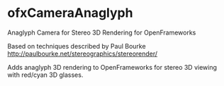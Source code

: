 ofxCameraAnaglyph
=================

Anaglyph Camera for Stereo 3D Rendering for OpenFrameworks

Based on techniques described by Paul Bourke 
http://paulbourke.net/stereographics/stereorender/

Adds anaglyph 3D rendering to OpenFrameworks for stereo 3D viewing with red/cyan 3D glasses.
